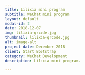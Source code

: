 ```yaml
---
title: Lilixia mini program
subtitle: WeChat mini program
layout: default
modal-id: 2
date: 2018-12-07
img: lilixia-qrcode.jpg
thumbnail: lilixia-qrcode.jpg
alt: image-alt
project-date: December 2018
client: Start Bootstrap
category: WeChat Development
description: Lilixia mini program.

---
```

